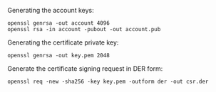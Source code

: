 Generating the account keys:

```shell
openssl genrsa -out account 4096
openssl rsa -in account -pubout -out account.pub
```

Generating the certificate private key:

```shell
openssl genrsa -out key.pem 2048
```

Generate the certificate signing request in DER form:

```shell
openssl req -new -sha256 -key key.pem -outform der -out csr.der
```
